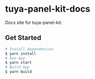 # tuya-panel-kit-docs

Docs site for tuya-panel-kit.

## Get Started

```sh
# Install dependencies
$ yarn install
# Run App
$ yarn start
# Build App
$ yarn build
```
